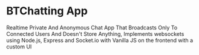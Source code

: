 # BTChatting App
Realtime Private And Anonymous Chat App That Broadcasts Only To Connected Users And Doesn't Store Anything,
Implements websockets using Node.js, Express and Socket.io with Vanilla JS on the frontend with a custom UI
